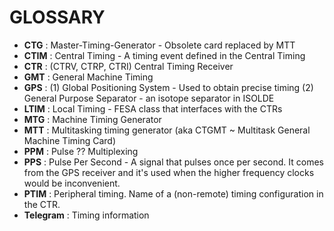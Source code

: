 # GLOSSARY

- **CTG** : Master-Timing-Generator - Obsolete card replaced by MTT
- **CTIM** : Central Timing - A timing event defined in the Central Timing
- **CTR** : (CTRV, CTRP, CTRI) Central Timing Receiver
- **GMT** : General Machine Timing
- **GPS** : (1) Global Positioning System - Used to obtain precise timing (2) General Purpose Separator - an isotope separator in ISOLDE
- **LTIM** : Local Timing - FESA class that interfaces with the CTRs
- **MTG** : Machine Timing Generator
- **MTT** : Multitasking timing generator (aka CTGMT ~ Multitask General Machine Timing Card)
- **PPM** : Pulse ?? Multiplexing
- **PPS** : Pulse Per Second - A signal that pulses once per second. It comes from the GPS receiver and it's used when the higher frequency clocks would be inconvenient. 
- **PTIM** : Peripheral timing. Name of a (non-remote) timing configuration in the CTR.
- **Telegram** : Timing information 
